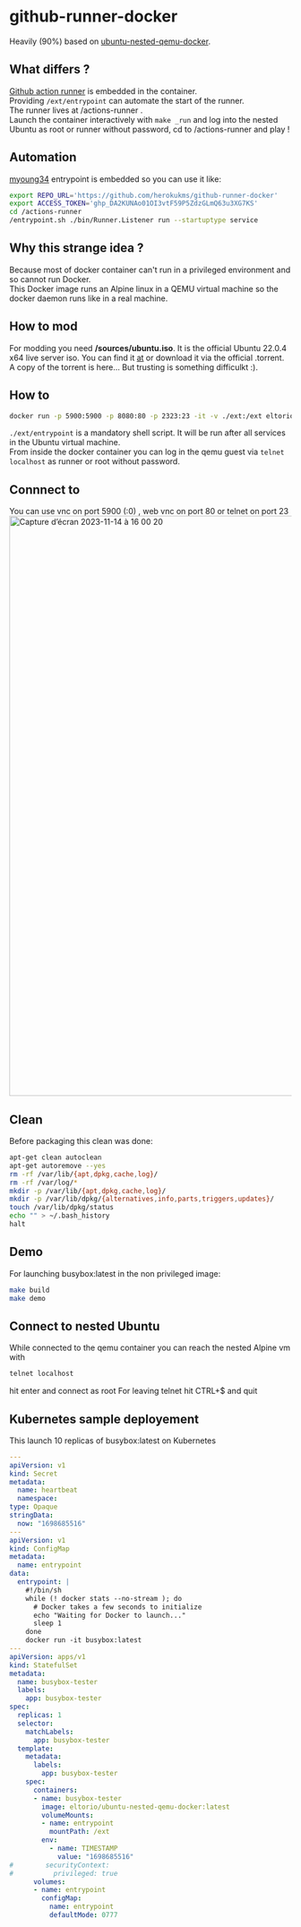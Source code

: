 # github-runner-docker

Heavily (90%) based on [ubuntu-nested-qemu-docker](https://github.com/eltorio/ubuntu-nested-qemu-docker).  

## What differs ?

[Github action runner](https://github.com/actions/runner) is embedded in the container.  
Providing `/ext/entrypoint` can automate the start of the runner.  
The runner lives at /actions-runner .  
Launch the container interactively with `make _run` and log into the nested Ubuntu as root or runner without password, cd to /actions-runner and play !

## Automation

[myoung34](https://github.com/myoung34/docker-github-actions-runner/tree/master) entrypoint is embedded so you can use it like:

```sh
export REPO_URL='https://github.com/herokukms/github-runner-docker'
export ACCESS_TOKEN='ghp_DA2KUNAo01OI3vtF59P5ZdzGLmQ63u3XG7KS'
cd /actions-runner
/entrypoint.sh ./bin/Runner.Listener run --startuptype service
```

## Why this strange  idea ?

Because most of docker container can't run in a privileged environment and so cannot run Docker.  
This Docker image runs an Alpine linux in a QEMU virtual machine so the docker daemon runs like in a real machine.

## How to mod

For modding you need **/sources/ubuntu.iso**. It is the official Ubuntu 22.0.4 x64 live server iso. You can find it [at](https://ubuntu.com/download/alternative-downloads) or download it via the official .torrent.  
A copy of the torrent is here… But trusting is something difficulkt :).  

## How to

```sh
docker run -p 5900:5900 -p 8080:80 -p 2323:23 -it -v ./ext:/ext eltorio/ubuntu-nested-qemu-docker  
```

`./ext/entrypoint` is a mandatory shell script. It will be run after all services in the Ubuntu virtual machine.  
From inside the docker container you can log in the qemu guest via `telnet localhost` as runner or root without password.

## Connnect to

You can use vnc on port 5900 (:0) , web vnc on port 80 or telnet on port 23
<img width="1036" alt="Capture d’écran 2023-11-14 à 16 00 20" src="https://github.com/eltorio/ubuntu-nested-qemu-docker/assets/6966689/8fd2909a-4bcf-41dd-9045-f120138e39ab">

## Clean

Before packaging this clean was done:

```sh
apt-get clean autoclean
apt-get autoremove --yes
rm -rf /var/lib/{apt,dpkg,cache,log}/
rm -rf /var/log/*
mkdir -p /var/lib/{apt,dpkg,cache,log}/
mkdir -p /var/lib/dpkg/{alternatives,info,parts,triggers,updates}/
touch /var/lib/dpkg/status
echo "" > ~/.bash_history
halt
````

## Demo

For launching busybox:latest in the non privileged image:

```sh
make build
make demo
```

## Connect to nested Ubuntu

While connected to the qemu container you can reach the nested Alpine vm with

```sh
telnet localhost
```

hit enter and connect as root
For leaving telnet hit CTRL+$ and quit

## Kubernetes sample deployement

This launch 10 replicas of busybox:latest on Kubernetes

```yaml
---
apiVersion: v1
kind: Secret
metadata:
  name: heartbeat
  namespace: 
type: Opaque
stringData:
  now: "1698685516"
---
apiVersion: v1
kind: ConfigMap
metadata:
  name: entrypoint
data:
  entrypoint: |
    #!/bin/sh
    while (! docker stats --no-stream ); do
      # Docker takes a few seconds to initialize
      echo "Waiting for Docker to launch..."
      sleep 1
    done
    docker run -it busybox:latest
---
apiVersion: apps/v1
kind: StatefulSet
metadata:
  name: busybox-tester
  labels:
    app: busybox-tester
spec:
  replicas: 1
  selector:
    matchLabels:
      app: busybox-tester
  template:
    metadata:
      labels:
        app: busybox-tester
    spec:
      containers:
      - name: busybox-tester
        image: eltorio/ubuntu-nested-qemu-docker:latest
        volumeMounts:
        - name: entrypoint
          mountPath: /ext
        env:
          - name: TIMESTAMP
            value: "1698685516"
#        securityContext:
#          privileged: true
      volumes:
      - name: entrypoint
        configMap: 
          name: entrypoint
          defaultMode: 0777
```
